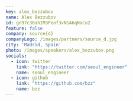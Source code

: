 ```yaml
---
key: alex_bezzubov
name: Alex Bezzubov
id: gn97c30ahIM3Peof3vNGA6qNaCo2
feature: false
company: source{d}
companyLogo: /images/partners/source_d.jpg
city: 'Madrid, Spain'
photo: /images/speakers/alex_bezzubov.png
socials:
  - icon: twitter
    link: "https://twitter.com/seoul_engineer"
    name: seoul_engineer
  - icon: github
    link: "https://github.com/bzz"
    name: bzz
---
```

